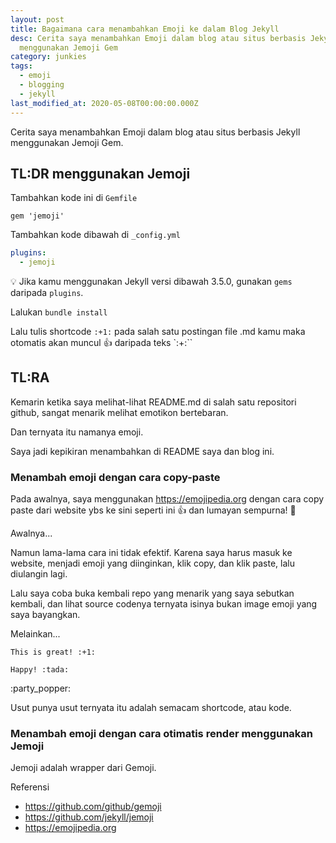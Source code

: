 ```yaml
---
layout: post
title: Bagaimana cara menambahkan Emoji ke dalam Blog Jekyll
desc: Cerita saya menambahkan Emoji dalam blog atau situs berbasis Jekyll
  menggunakan Jemoji Gem
category: junkies
tags:
  - emoji
  - blogging
  - jekyll
last_modified_at: 2020-05-08T00:00:00.000Z
---
```


Cerita saya menambahkan Emoji dalam blog atau situs berbasis Jekyll menggunakan Jemoji Gem.

## TL:DR menggunakan Jemoji

Tambahkan kode ini di `Gemfile`

```
gem 'jemoji'
```

Tambahkan kode dibawah di `_config.yml`

```yml
plugins:
  - jemoji
```

:bulb: Jika kamu menggunakan Jekyll versi dibawah 3.5.0, gunakan `gems` daripada `plugins`.

Lalukan `bundle install`

Lalu tulis shortcode `:+1:` pada salah satu postingan file .md kamu maka otomatis akan muncul :+1: daripada teks `:+:``

## TL:RA

Kemarin ketika saya melihat-lihat README.md di salah satu repositori github, sangat menarik melihat emotikon bertebaran.

Dan ternyata itu namanya emoji.

Saya jadi kepikiran menambahkan di README saya dan blog ini.

### Menambah emoji dengan cara copy-paste

Pada awalnya, saya menggunakan https://emojipedia.org dengan cara copy paste dari website ybs ke sini seperti ini 👍 dan lumayan sempurna! 🎉

Awalnya...

Namun lama-lama cara ini tidak efektif. Karena saya harus masuk ke website, menjadi emoji yang diinginkan, klik copy, dan klik paste, lalu diulangin lagi.

Lalu saya coba buka kembali repo yang menarik yang saya sebutkan kembali, dan lihat source codenya ternyata isinya bukan image emoji yang saya bayangkan.

Melainkan...

```
This is great! :+1:

Happy! :tada:
```

:party_popper:

Usut punya usut ternyata itu adalah semacam shortcode, atau kode.

### Menambah emoji dengan cara otimatis render menggunakan Jemoji

Jemoji adalah wrapper dari Gemoji.




Referensi

- https://github.com/github/gemoji
- https://github.com/jekyll/jemoji
- https://emojipedia.org
